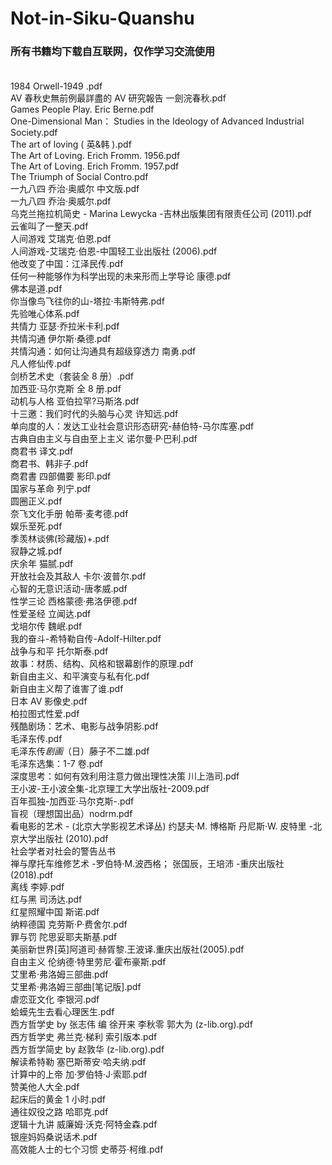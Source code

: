# Not-in-Siku-Quanshu
### 所有书籍均下载自互联网，仅作学习交流使用<br /><br />
1984 Orwell-1949 .pdf<br />
AV 春秋史無前例最詳盡的 AV 研究報告 一劍浣春秋.pdf<br />
Games People Play. Eric Berne.pdf<br />
One-Dimensional Man： Studies in the Ideology of Advanced Industrial Society.pdf<br />
The art of loving ( 英&韩 ).pdf<br />
The Art of Loving. Erich Fromm. 1956.pdf<br />
The Art of Loving. Erich Fromm. 1957.pdf<br />
The Triumph of Social Contro.pdf<br />
一九八四 乔治·奥威尔 中文版.pdf<br />
一九八四 乔治·奥威尔.pdf<br />
乌克兰拖拉机简史 - Marina Lewycka -吉林出版集团有限责任公司 (2011).pdf<br />
云雀叫了一整天.pdf<br />
人间游戏 艾瑞克·伯恩.pdf<br />
人间游戏-艾瑞克·伯恩-中国轻工业出版社 (2006).pdf<br />
他改变了中国：江泽民传.pdf<br />
任何一种能够作为科学出现的未来形而上学导论 康德.pdf<br />
佛本是道.pdf<br />
你当像鸟飞往你的山-塔拉·韦斯特弗.pdf<br />
先验唯心体系.pdf<br />
共情力 亚瑟·乔拉米卡利.pdf<br />
共情沟通 伊尔斯·桑德.pdf<br />
共情沟通：如何让沟通具有超级穿透力 南勇.pdf<br />
凡人修仙传.pdf<br />
剑桥艺术史（套装全 8 册）.pdf<br />
加西亚·马尔克斯 全 8 册.pdf<br />
动机与人格 亚伯拉罕?马斯洛.pdf<br />
十三邀：我们时代的头脑与心灵 许知远.pdf<br />
单向度的人：发达工业社会意识形态研究-赫伯特-马尔库塞.pdf<br />
古典自由主义与自由至上主义 诺尔曼·P·巴利.pdf<br />
商君书 译文.pdf<br />
商君书、韩非子.pdf<br />
商君書 四部備要 影印.pdf<br />
国家与革命 列宁.pdf<br />
圆圈正义.pdf<br />
奈飞文化手册 帕蒂·麦考德.pdf<br />
娱乐至死.pdf<br />
季羡林谈佛(珍藏版)+.pdf<br />
寂静之城.pdf<br />
庆余年 猫腻.pdf<br />
开放社会及其敌人 卡尔·波普尔.pdf<br />
心智的无意识活动-唐孝威.pdf<br />
性学三论 西格蒙德·弗洛伊德.pdf<br />
性爱圣经 立闻达.pdf<br />
戈培尔传 魏岷.pdf<br />
我的奋斗-希特勒自传-Adolf-Hilter.pdf<br />
战争与和平 托尔斯泰.pdf<br />
故事：材质、结构、风格和银幕剧作的原理.pdf<br />
新自由主义、和平演变与私有化.pdf<br />
新自由主义帮了谁害了谁.pdf<br />
日本 AV 影像史.pdf<br />
柏拉图式性爱.pdf<br />
残酷剧场：艺术、电影与战争阴影.pdf<br />
毛泽东传.pdf<br />
毛泽东传*剧画*（日）藤子不二雄.pdf<br />
毛泽东选集：1-7 卷.pdf<br />
深度思考：如何有效利用注意力做出理性决策 川上浩司.pdf<br />
王小波-王小波全集-北京理工大学出版社-2009.pdf<br />
百年孤独-加西亚·马尔克斯-.pdf<br />
盲视（理想国出品）nodrm.pdf<br />
看电影的艺术 - (北京大学影视艺术译丛) 约瑟夫·M. 博格斯 丹尼斯·W. 皮特里 -北京大学出版社 (2010).pdf<br />
社会学者对社会的警告丛书<br />
禅与摩托车维修艺术 -罗伯特·M.波西格； 张国辰，王培沛 -重庆出版社 (2018).pdf<br />
离线 李婷.pdf<br />
红与黑 司汤达.pdf<br />
红星照耀中国 斯诺.pdf<br />
纳粹德国 克劳斯·P·费舍尔.pdf<br />
罪与罚 陀思妥耶夫斯基.pdf<br />
美丽新世界[英]阿道司·赫胥黎.王波译.重庆出版社(2005).pdf<br />
自由主义 伦纳德·特里劳尼·霍布豪斯.pdf<br />
艾里希·弗洛姆三部曲.pdf<br />
艾里希·弗洛姆三部曲[笔记版].pdf<br />
虐恋亚文化 李银河.pdf<br />
蛤蟆先生去看心理医生.pdf<br />
西方哲学史 by 张志伟 编 徐开来 李秋零 郭大为 (z-lib.org).pdf<br />
西方哲学史 弗兰克·梯利 索引版本.pdf<br />
西方哲学简史 by 赵敦华 (z-lib.org).pdf<br />
解读希特勒 塞巴斯蒂安·哈夫纳.pdf<br />
计算中的上帝 加·罗伯特·J·索耶.pdf<br />
赞美他人大全.pdf<br />
起床后的黄金 1 小时.pdf<br />
通往奴役之路 哈耶克.pdf<br />
逻辑十九讲 威廉姆·沃克·阿特金森.pdf<br />
银座妈妈桑说话术.pdf<br />
高效能人士的七个习惯 史蒂芬·柯维.pdf<br />

